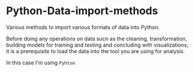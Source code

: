 # Python-Data-import-methods
Various methods to import various formats of data into Python.

Before doing any operations on data sucn as the cleaning, transformation, building models for training and testing and concluding with visualizations; it is a prerequisite to load the data into the tool you are using for analysis.

In this case I'm using ``` Pyhton ```
